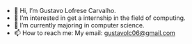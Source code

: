 - 👋 Hi, I’m Gustavo Lofrese Carvalho.
- 👀 I’m interested in get a internship in the field of computing.
- 🌱 I’m currently majoring in computer science.
- 📫 How to reach me: My email: gustavolc06@gmail.com

<!---
GustavoLC901010/GustavoLC901010 is a ✨ special ✨ repository because its `README.md` (this file) appears on your GitHub profile.
You can click the Preview link to take a look at your changes.
--->
